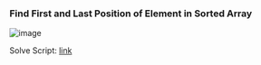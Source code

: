 <h3>Find First and Last Position of Element in Sorted Array</h3>

![image](https://github.com/h4ckyou/h4ckyou.github.io/assets/127159644/629a3cf8-5c34-46cb-913a-4e75de26079f)

Solve Script: [link](https://github.com/h4ckyou/h4ckyou.github.io/blob/main/posts/programming/Leetcode/Find%20First%20and%20Last%20Position%20of%20Element%20in%20Sorted%20Array/solve.py)
